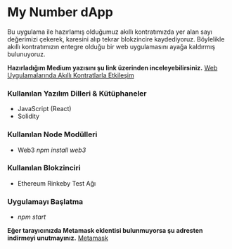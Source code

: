 # My Number dApp

Bu uygulama ile hazırlamış olduğumuz akıllı kontratımızda yer alan sayı değerimizi çekerek, karesini alıp tekrar blokzincire kaydediyoruz. Böylelikle akıllı kontratımızın entegre olduğu bir web uygulamasını ayağa kaldırmış bulunuyoruz. 

**Hazırladığım Medium yazısını şu link üzerinden inceleyebilirsiniz.**
[Web Uygulamalarında Akıllı Kontratlarla Etkileşim](https://medium.com/ltunes/web-uygulamalar%C4%B1na-ak%C4%B1ll%C4%B1-kontratlarla-etkile%C5%9Fim-714364bc1b35)

### Kullanılan Yazılım Dilleri & Kütüphaneler

- JavaScript (React)
- Solidity


### Kullanılan Node Modülleri

- Web3 *npm install web3*


### Kullanılan Blokzinciri

- Ethereum Rinkeby Test Ağı


### Uygulamayı Başlatma

- *npm start*

**Eğer tarayıcınızda Metamask eklentisi bulunmuyorsa şu adresten indirmeyi unutmayınız.**
[Metamask](https://metamask.io/)
